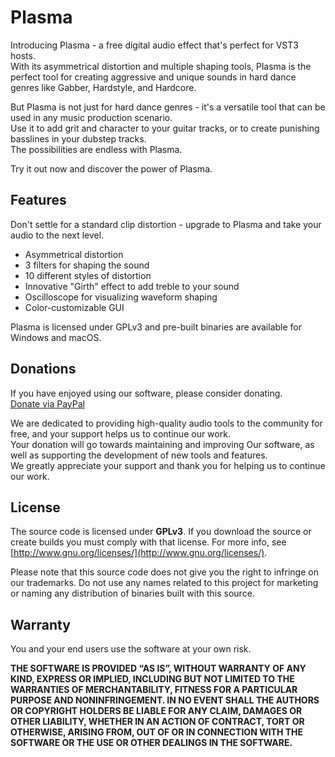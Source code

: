# Plasma
Introducing Plasma - a free digital audio effect that's perfect for VST3 hosts. \
With its asymmetrical distortion and multiple shaping tools, Plasma is the perfect tool for creating aggressive and unique sounds in hard dance genres like Gabber, Hardstyle, and Hardcore.

But Plasma is not just for hard dance genres - it's a versatile tool that can be used in any music production scenario. \
Use it to add grit and character to your guitar tracks, or to create punishing basslines in your dubstep tracks. \
The possibilities are endless with Plasma. 

Try it out now and discover the power of Plasma.

## Features
Don't settle for a standard clip distortion - upgrade to Plasma and take your audio to the next level.
- Asymmetrical distortion
- 3 filters for shaping the sound
- 10 different styles of distortion
- Innovative "Girth" effect to add treble to your sound
- Oscilloscope for visualizing waveform shaping
- Color-customizable GUI

Plasma is licensed under GPLv3 and pre-built binaries are available for Windows and macOS. 

## Donations
If you have enjoyed using our software, please consider donating. \
[Donate via PayPal](https://www.paypal.com/donate/?hosted_button_id=8SJXCUYV5ZHKG/)

We are dedicated to providing high-quality audio tools to the community for free, and your support helps us to continue our work. \
Your donation will go towards maintaining and improving Our software, as well as supporting the development of new tools and features. \
We greatly appreciate your support and thank you for helping us to continue our work.

## License
The source code is licensed under **GPLv3**. 
If you download the source or create builds you must comply with that license.
For more info, see [http://www.gnu.org/licenses/](http://www.gnu.org/licenses/).

Please note that this source code does not give you the right to infringe on our trademarks. 
Do not use any names related to this project for marketing or naming any distribution of binaries built with this source.

## Warranty
You and your end users use the software at your own risk.

**THE SOFTWARE IS PROVIDED “AS IS”, WITHOUT WARRANTY OF ANY KIND, EXPRESS OR IMPLIED, INCLUDING BUT NOT LIMITED TO THE WARRANTIES OF MERCHANTABILITY, FITNESS FOR A PARTICULAR PURPOSE AND NONINFRINGEMENT. IN NO EVENT SHALL THE AUTHORS OR COPYRIGHT HOLDERS BE LIABLE FOR ANY CLAIM, DAMAGES OR OTHER LIABILITY, WHETHER IN AN ACTION OF CONTRACT, TORT OR OTHERWISE, ARISING FROM, OUT OF OR IN CONNECTION WITH THE SOFTWARE OR THE USE OR OTHER DEALINGS IN THE SOFTWARE.**
